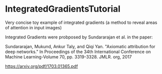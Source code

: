 # IntegratedGradientsTutorial
Very concise toy example of integrated gradients (a method to reveal areas of attention in input images) 

Integrated Gradients were probposed by Sundararajan et al. in the paper:

Sundararajan, Mukund, Ankur Taly, and Qiqi Yan. "Axiomatic attribution for deep networks." In Proceedings of the 34th International Conference on Machine Learning-Volume 70, pp. 3319-3328. JMLR. org, 2017

https://arxiv.org/pdf/1703.01365.pdf
